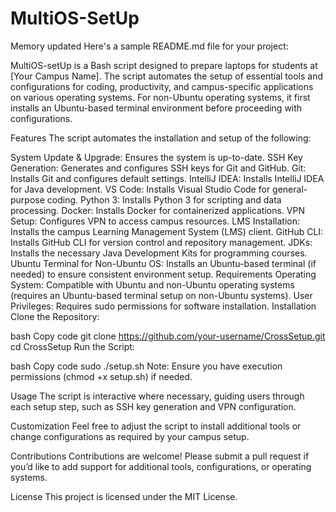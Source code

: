 # MultiOS-SetUp


Memory updated
Here's a sample README.md file for your project:

MultiOS-setUp is a Bash script designed to prepare laptops for students at [Your Campus Name]. The script automates the setup of essential tools and configurations for coding, productivity, and campus-specific applications on various operating systems. For non-Ubuntu operating systems, it first installs an Ubuntu-based terminal environment before proceeding with configurations.

Features
The script automates the installation and setup of the following:

System Update & Upgrade: Ensures the system is up-to-date.
SSH Key Generation: Generates and configures SSH keys for Git and GitHub.
Git: Installs Git and configures default settings.
IntelliJ IDEA: Installs IntelliJ IDEA for Java development.
VS Code: Installs Visual Studio Code for general-purpose coding.
Python 3: Installs Python 3 for scripting and data processing.
Docker: Installs Docker for containerized applications.
VPN Setup: Configures VPN to access campus resources.
LMS Installation: Installs the campus Learning Management System (LMS) client.
GitHub CLI: Installs GitHub CLI for version control and repository management.
JDKs: Installs the necessary Java Development Kits for programming courses.
Ubuntu Terminal for Non-Ubuntu OS: Installs an Ubuntu-based terminal (if needed) to ensure consistent environment setup.
Requirements
Operating System: Compatible with Ubuntu and non-Ubuntu operating systems (requires an Ubuntu-based terminal setup on non-Ubuntu systems).
User Privileges: Requires sudo permissions for software installation.
Installation
Clone the Repository:

bash
Copy code
git clone https://github.com/your-username/CrossSetup.git
cd CrossSetup
Run the Script:

bash
Copy code
sudo ./setup.sh
Note: Ensure you have execution permissions (chmod +x setup.sh) if needed.

Usage
The script is interactive where necessary, guiding users through each setup step, such as SSH key generation and VPN configuration.

Customization
Feel free to adjust the script to install additional tools or change configurations as required by your campus setup.

Contributions
Contributions are welcome! Please submit a pull request if you’d like to add support for additional tools, configurations, or operating systems.

License
This project is licensed under the MIT License.


